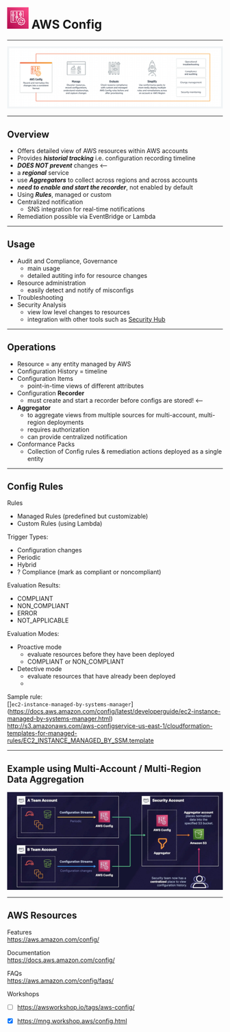 # <img src="../../images/ConfigLogo.png" alt="Config" style="height: 50px; width:50px;"/>  AWS Config
---  

![Config Diagram](../../images/ConfigDiagram.png)

---  
## Overview  
- Offers detailed view of AWS resources within AWS accounts
- Provides ***historial tracking*** i.e. configuration recording timeline
- ***DOES NOT prevent*** changes <--
- a ***regional*** service 
- use ***Aggregators*** to collect across regions and across accounts
- ***need to enable and start the recorder***, not enabled by default
- Using ***Rules***, managed or custom
- Centralized notification
  - SNS integration for real-time notifications
- Remediation possible via EventBridge or Lambda

---  
## Usage  
- Audit and Compliance, Governance
  - main usage
  - detailed autiting info for resource changes
- Resource administration
  - easily detect and notify of misconfigs
- Troubleshooting
- Security Analysis
  - view low level changes to resources
  - integration with other tools such as [Security Hub](../securityhub/README.md)

---  
## Operations  
- Resource = any entity managed by AWS
- Configuration History = timeline
- Configuration Items
  - point-in-time views of different attributes
- Configuration **Recorder**
  - must create and start a recorder before configs are stored! <--
- **Aggregator**
  - to aggregate views from multiple sources for multi-account, multi-region deployments 
  - requires authorization
  - can provide centralized notification
- Conformance Packs
  - Collection of Config rules & remediation actions deployed as a single entity

---  
## Config Rules  

Rules 
- Managed Rules (predefined but customizable)
- Custom Rules (using Lambda)

Trigger Types:
- Configuration changes
- Periodic
- Hybrid
- ? Compliance (mark as compliant or noncompliant)

Evaluation Results:  
- COMPLIANT  
- NON_COMPLIANT  
- ERROR  
- NOT_APPLICABLE  

Evaluation Modes:  
- Proactive mode  
  - evaluate resources before they have been deployed
  - COMPLIANT or NON_COMPLIANT
- Detective mode
  - evaluate resources that have already been deployed
  - 

Sample rule:  
[]`ec2-instance-managed-by-systems-manager`](https://docs.aws.amazon.com/config/latest/developerguide/ec2-instance-managed-by-systems-manager.html)  
http://s3.amazonaws.com/aws-configservice-us-east-1/cloudformation-templates-for-managed-rules/EC2_INSTANCE_MANAGED_BY_SSM.template


---  
## Example using Multi-Account / Multi-Region Data Aggregation  

![Aggregator](../../images/ConfigAggregator.jpg)

---  
## AWS Resources  

Features  
https://aws.amazon.com/config/

Documentation  
https://docs.aws.amazon.com/config/

FAQs  
https://aws.amazon.com/config/faqs/

Workshops  
- [ ] https://awsworkshop.io/tags/aws-config/  
- [x] https://mng.workshop.aws/config.html  

